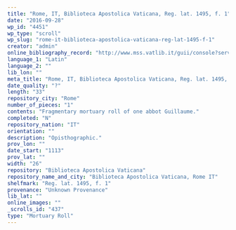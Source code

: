 ```yaml
---
title: "Rome, IT, Biblioteca Apostolica Vaticana, Reg. lat. 1495, f. 1"
date: "2016-09-28"
wp_id: "4451"
wp_type: "scroll"
wp_slug: "rome-it-biblioteca-apostolica-vaticana-reg-lat-1495-f-1"
creator: "admin"
online_bibliography_record: "http://www.mss.vatlib.it/guii/console?service=shortDetail&id=34737"
language_1: "Latin"
language_2: ""
lib_lon: ""
meta_title: "Rome, IT, Biblioteca Apostolica Vaticana, Reg. lat. 1495, f. 1"
date_quality: "?"
length: "33"
repository_city: "Rome"
number_of_pieces: "1"
contents: "Fragmentary mortuary roll of one abbot Guillaume."
completed: "N"
repository_nation: "IT"
orientation: ""
description: "Opisthographic."
prov_lon: ""
date_start: "1113"
prov_lat: ""
width: "26"
repository: "Biblioteca Apostolica Vaticana"
repository_name_and_city: "Biblioteca Apostolica Vaticana, Rome IT"
shelfmark: "Reg. lat. 1495, f. 1"
provenance: "Unknown Provenance"
lib_lat: ""
online_images: ""
_scrolls_id: "437"
type: "Mortuary Roll"
---
```



